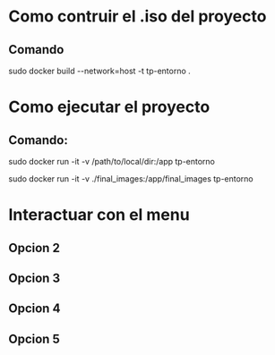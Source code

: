 # Como contruir el .iso del proyecto

## Comando
sudo docker build --network=host -t tp-entorno .

# Como ejecutar el proyecto

## Comando:
sudo docker run -it -v /path/to/local/dir:/app tp-entorno

sudo docker run -it -v ./final_images:/app/final_images tp-entorno



# Interactuar con el menu

## Opcion 2
## Opcion 3
## Opcion 4
## Opcion 5

